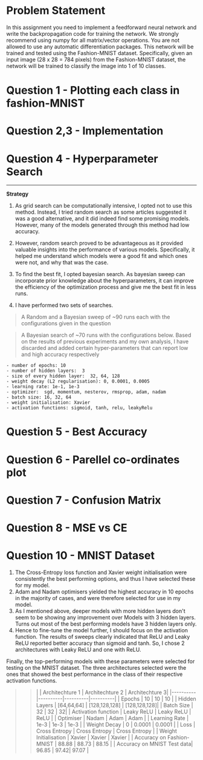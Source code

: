 # Problem Statement
In this assignment you need to implement a feedforward neural network and write the backpropagation code for training the network. We strongly recommend using numpy for all matrix/vector operations. You are not allowed to use any automatic differentiation packages. This network will be trained and
tested using the Fashion-MNIST dataset. Specifically, given an input image (28 x 28 = 784
pixels) from the Fashion-MNIST dataset, the network will be trained to classify the image into 1 of 10 classes.

# Question 1 - Plotting each class in fashion-MNIST

# Question 2,3 - Implementation

# Question 4 - Hyperparameter Search

--------------------------------
**Strategy**

1. As grid search can be computationally intensive, I opted not to use this method. Instead, I tried random search as some articles suggested it was a good alternative, and it did indeed find some promising models. However, many of the models generated through this method had low accuracy. 

2. However, random search proved to be advantageous as it provided valuable insights into the performance of various models. Specifically, it helped me understand which models were a good fit and which ones were not, and why that was the case.

3. To find the best fit, I opted bayesian search. As bayesian sweep can incorporate prior knowledge about the hyperparameters, it can improve the efficiency of the optimization process and give me the best fit in less runs.

4. I have performed two sets of searches.

>A Random and a Bayesian sweep of ~90 runs each with the configurations given in the question

>A Bayesian search of ~70 runs with the configurations below. Based on the results of previous experiments and my own analysis, I have discarded and added certain hyper-parameters that can report low and high accuracy respectively

```
- number of epochs: 10
- number of hidden layers:  3
- size of every hidden layer:  32, 64, 128
- weight decay (L2 regularisation): 0, 0.0001, 0.0005
- learning rate: 1e-1, 1e-3
- optimizer:  sgd, momentum, nesterov, rmsprop, adam, nadam
- batch size: 16, 32, 64
- weight initialisation: Xavier
- activation functions: sigmoid, tanh, relu, leakyRelu

```

# Question 5 - Best Accuracy

# Question 6 - Parellel co-ordinates plot

# Question 7 - Confusion Matrix

# Question 8 - MSE vs CE

# Question 10 - MNIST Dataset

1. The Cross-Entropy loss function and Xavier weight initialisation were consistently the best performing options, and thus I have selected these for my model.
2. Adam and Nadam optimisers yielded the highest accuracy in 10 epochs in the majority of cases, and were therefore selected for use in my model.
3. As I mentioned above, deeper models with more hidden layers don't seem to be showing any improvement over Models with 3 hidden layers. Turns out most of the best performing models have 3 hidden layers only.
4. Hence to fine-tune the model further, I should focus on the activation function. The results of sweeps clearly indicated that ReLU and Leaky ReLU reported better accuracy than sigmoid and tanh. So, I chose 2 architectures with Leaky ReLU and one with ReLU.

Finally, the top-performing models with these parameters were selected for testing on the MNIST dataset. The three architectures selected were the ones that showed the best performance in the class of their respective activation functions.

>>| | Architechture 1 | Architechture 2 | Architechture 3|
|----------|----------|----------|----------|
| Epochs | 10 | 10 | 10 |
| Hidden Layers | [64,64,64] | [128,128,128] |  [128,128,128]|
| Batch Size | 32 | 32 | 32|
| Activation function | Leaky ReLU |  Leaky ReLU | ReLU |
| Optimiser | Nadam | Adam | Adam |
| Learning Rate | 1e-3 | 1e-3 | 1e-3 |
| Weight Decay | 0 | 0.0001 | 0.0001 |
| Loss | Cross Entropy | Cross Entropy | Cross Entropy |
| Weight Initialisation | Xavier | Xavier | Xavier |
| Accuracy on Fashion-MNIST | 88.88 | 88.73 | 88.15  |
| Accuracy on MNIST Test data| 96.85 | 97.42| 97.07 |







